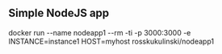 ## Simple NodeJS app

docker run --name nodeapp1 --rm -ti -p 3000:3000 -e INSTANCE=instance1 HOST=myhost rosskukulinski/nodeapp1 
